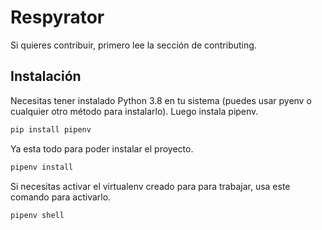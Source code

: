 # Respyrator

Si quieres contribuir, primero lee la sección de contributing.

## Instalación

Necesitas tener instalado Python 3.8 en tu sistema (puedes usar pyenv o cualquier otro método para instalarlo). Luego instala pipenv.

```bash
pip install pipenv
```

Ya esta todo para poder instalar el proyecto.

```bash
pipenv install
```

Si necesitas activar el virtualenv creado para para trabajar, usa este comando para activarlo.

```bash
pipenv shell
```
